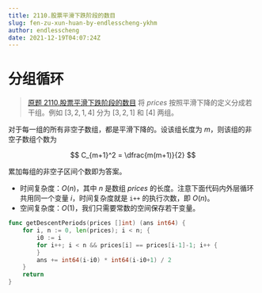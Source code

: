 ```yaml
---
title: 2110.股票平滑下跌阶段的数目
slug: fen-zu-xun-huan-by-endlesscheng-ykhm
author: endlesscheng
date: 2021-12-19T04:07:24Z
---
```

# 分组循环
 
> [原题 2110.股票平滑下跌阶段的数目](https://leetcode.cn/problems/number-of-smooth-descent-periods-of-a-stock)
将 $\textit{prices}$ 按照平滑下降的定义分成若干组。例如 $[3,2,1,4]$ 分为 $[3,2,1]$ 和 $[4]$ 两组。

对于每一组的所有非空子数组，都是平滑下降的。设该组长度为 $m$，则该组的非空子数组个数为

$$
C_{m+1}^2 = \dfrac{m(m+1)}{2}
$$

累加每组的非空子区间个数即为答案。

- 时间复杂度：$O(n)$，其中 $n$ 是数组 $\textit{prices}$ 的长度。注意下面代码内外层循环共用同一个变量 $i$，时间复杂度就是 `i++` 的执行次数，即 $O(n)$。
- 空间复杂度：$O(1)$，我们只需要常数的空间保存若干变量。

```go
func getDescentPeriods(prices []int) (ans int64) {
	for i, n := 0, len(prices); i < n; {
		i0 := i
		for i++; i < n && prices[i] == prices[i-1]-1; i++ {
		}
		ans += int64(i-i0) * int64(i-i0+1) / 2
	}
	return
}
```
